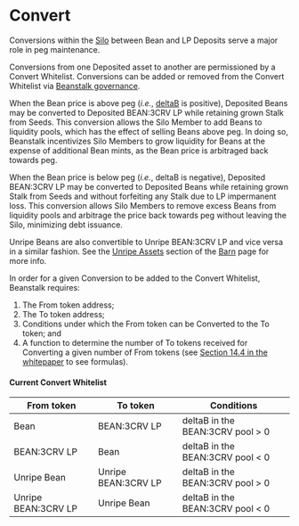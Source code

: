 # Convert

Conversions within the [Silo](../farm/silo.md) between Bean and LP Deposits serve a major role in peg maintenance.

Conversions from one Deposited asset to another are permissioned by a Convert Whitelist. Conversions can be added or removed from the Convert Whitelist via [Beanstalk governance](broken-reference).&#x20;

When the Bean price is above peg (_i.e._, [deltaB](../additional-resources/glossary.md#deltab) is positive), Deposited Beans may be converted to Deposited BEAN:3CRV LP while retaining grown Stalk from Seeds. This conversion allows the Silo Member to add Beans to liquidity pools, which has the effect of selling Beans above peg. In doing so, Beanstalk incentivizes Silo Members to grow liquidity for Beans at the expense of additional Bean mints, as the Bean price is arbitraged back towards peg.

When the Bean price is below peg (_i.e._, deltaB is negative), Deposited BEAN:3CRV LP may be converted to Deposited Beans while retaining grown Stalk from Seeds and without forfeiting any Stalk due to LP impermanent loss. This conversion allows Silo Members to remove excess Beans from liquidity pools and arbitrage the price back towards peg without leaving the Silo, minimizing debt issuance.

Unripe Beans are also convertible to Unripe BEAN:3CRV LP and vice versa in a similar fashion. See the [Unripe Assets](../farm/barn.md#unripe-assets) section of the [Barn](../farm/barn.md) page for more info.

In order for a given Conversion to be added to the Convert Whitelist, Beanstalk requires:

1. The From token address;
2. The To token address;
3. Conditions under which the From token can be Converted to the To token; and
4. A function to determine the number of To tokens received for Converting a given number of From tokens (see [Section 14.4 in the whitepaper](https://bean.money/docs/beanstalk.pdf) to see formulas).

#### Current Convert Whitelist <a href="#convert-whitelist" id="convert-whitelist"></a>

| From token          | To token            | Conditions                       |
| ------------------- | ------------------- | -------------------------------- |
| Bean                | BEAN:3CRV LP        | deltaB in the BEAN:3CRV pool > 0 |
| BEAN:3CRV LP        | Bean                | deltaB in the BEAN:3CRV pool < 0 |
| Unripe Bean         | Unripe BEAN:3CRV LP | deltaB in the BEAN:3CRV pool > 0 |
| Unripe BEAN:3CRV LP | Unripe Bean         | deltaB in the BEAN:3CRV pool < 0 |
